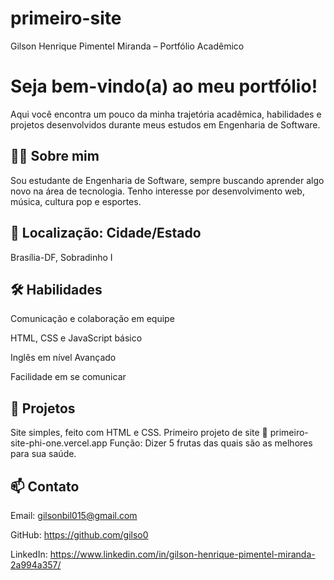 # primeiro-site
Gilson Henrique Pimentel Miranda – Portfólio Acadêmico

# Seja bem-vindo(a) ao meu portfólio!
Aqui você encontra um pouco da minha trajetória acadêmica, habilidades e projetos desenvolvidos durante meus estudos em Engenharia de Software.

## 👨‍💻 Sobre mim
Sou estudante de Engenharia de Software, sempre buscando aprender algo novo na área de tecnologia.
Tenho interesse por desenvolvimento web, música, cultura pop e esportes.

## 📍 Localização: Cidade/Estado
Brasília-DF, Sobradinho I

## 🛠️ Habilidades
Comunicação e colaboração em equipe

HTML, CSS e JavaScript básico

Inglês em nível Avançado

Facilidade em se comunicar

## 🚀 Projetos
Site simples, feito com HTML e CSS. Primeiro projeto de site
🔗 primeiro-site-phi-one.vercel.app
Função: Dizer 5 frutas das quais são as melhores para sua saúde.

## 📫 Contato
Email: gilsonbil015@gmail.com

GitHub: https://github.com/gilso0

LinkedIn: https://www.linkedin.com/in/gilson-henrique-pimentel-miranda-2a994a357/

